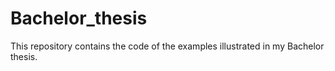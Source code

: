 # Bachelor_thesis

This repository contains the code of the examples illustrated in my Bachelor thesis.
